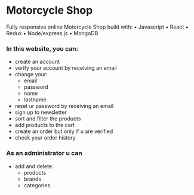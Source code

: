 # Motorcycle Shop

Fully responsive online Motorcycle Shop build with: 
• Javascript
• React
• Redux
• Node/express.js
• MongoDB

### In this website, you can:
- create an account
- verify your account by receiving an email
- change your:
  - email
  - password
  - name
  - lastname
- reset ur password by receiving an email
- sign up to newsletter
- sort and filter the products
- add products to the cart
- create an order but only if u are verified
- check your order history
 
### As an administrator u can
- add and delete:
  - products
  - brands
  - categories



